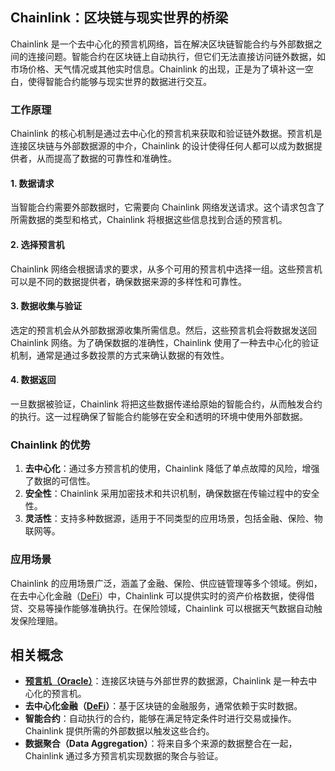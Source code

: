## Chainlink：区块链与现实世界的桥梁

Chainlink 是一个去中心化的预言机网络，旨在解决区块链智能合约与外部数据之间的连接问题。智能合约在区块链上自动执行，但它们无法直接访问链外数据，如市场价格、天气情况或其他实时信息。Chainlink 的出现，正是为了填补这一空白，使得智能合约能够与现实世界的数据进行交互。

### 工作原理

Chainlink 的核心机制是通过去中心化的预言机来获取和验证链外数据。预言机是连接区块链与外部数据源的中介，Chainlink 的设计使得任何人都可以成为数据提供者，从而提高了数据的可靠性和准确性。

#### 1. 数据请求

当智能合约需要外部数据时，它需要向 Chainlink 网络发送请求。这个请求包含了所需数据的类型和格式，Chainlink 将根据这些信息找到合适的预言机。

#### 2. 选择预言机

Chainlink 网络会根据请求的要求，从多个可用的预言机中选择一组。这些预言机可以是不同的数据提供者，确保数据来源的多样性和可靠性。

#### 3. 数据收集与验证

选定的预言机会从外部数据源收集所需信息。然后，这些预言机会将数据发送回 Chainlink 网络。为了确保数据的准确性，Chainlink 使用了一种去中心化的验证机制，通常是通过多数投票的方式来确认数据的有效性。

#### 4. 数据返回

一旦数据被验证，Chainlink 将把这些数据传递给原始的智能合约，从而触发合约的执行。这一过程确保了智能合约能够在安全和透明的环境中使用外部数据。

### Chainlink 的优势

1. **去中心化**：通过多方预言机的使用，Chainlink 降低了单点故障的风险，增强了数据的可信性。
2. **安全性**：Chainlink 采用加密技术和共识机制，确保数据在传输过程中的安全性。
3. **灵活性**：支持多种数据源，适用于不同类型的应用场景，包括金融、保险、物联网等。

### 应用场景

Chainlink 的应用场景广泛，涵盖了金融、保险、供应链管理等多个领域。例如，在去中心化金融（[DeFi](https://learnblockchain.cn/tags/DeFi?map=EVM)）中，Chainlink 可以提供实时的资产价格数据，使得借贷、交易等操作能够准确执行。在保险领域，Chainlink 可以根据天气数据自动触发保险理赔。

## 相关概念

- **[预言机（Oracle）](https://learnblockchain.cn/tags/%E9%A2%84%E8%A8%80%E6%9C%BA)**：连接区块链与外部世界的数据源，Chainlink 是一种去中心化的预言机。
- **去中心化金融（[DeFi](https://learnblockchain.cn/tags/DeFi?map=EVM)）**：基于区块链的金融服务，通常依赖于实时数据。
- **智能合约**：自动执行的合约，能够在满足特定条件时进行交易或操作。Chainlink 提供所需的外部数据以触发这些合约。
- **数据聚合（Data Aggregation）**：将来自多个来源的数据整合在一起，Chainlink 通过多方预言机实现数据的聚合与验证。